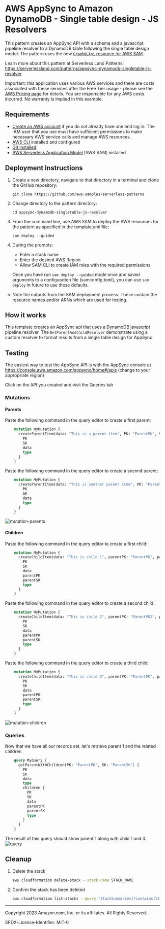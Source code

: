 # AWS AppSync to Amazon DynamoDB - Single table design - JS Resolvers

This pattern creates an AppSync API with a schema and a javascript pipeline resolver to a DynamoDB table following the single table design model. The pattern uses the new [`GraphQLApi` resource for AWS SAM](https://docs.aws.amazon.com/serverless-application-model/latest/developerguide/sam-resource-graphqlapi.html).

Learn more about this pattern at Serverless Land Patterns: https://serverlessland.com/patterns/appsync-dynamodb-singletable-js-resolver

Important: this application uses various AWS services and there are costs associated with these services after the Free Tier usage - please see the [AWS Pricing page](https://aws.amazon.com/pricing/) for details. You are responsible for any AWS costs incurred. No warranty is implied in this example.

## Requirements

* [Create an AWS account](https://portal.aws.amazon.com/gp/aws/developer/registration/index.html) if you do not already have one and log in. The IAM user that you use must have sufficient permissions to make necessary AWS service calls and manage AWS resources.
* [AWS CLI](https://docs.aws.amazon.com/cli/latest/userguide/install-cliv2.html) installed and configured
* [Git Installed](https://git-scm.com/book/en/v2/Getting-Started-Installing-Git)
* [AWS Serverless Application Model](https://docs.aws.amazon.com/serverless-application-model/latest/developerguide/serverless-sam-cli-install.html) (AWS SAM) installed

## Deployment Instructions

1. Create a new directory, navigate to that directory in a terminal and clone the GitHub repository:
    ``` 
    git clone https://github.com/aws-samples/serverless-patterns
    ```
1. Change directory to the pattern directory:
    ```
    cd appsync-dynamodb-singletable-js-resolver
    ```
1. From the command line, use AWS SAM to deploy the AWS resources for the pattern as specified in the template.yml file:
    ```
    sam deploy --guided
    ```
1. During the prompts:
    * Enter a stack name
    * Enter the desired AWS Region
    * Allow SAM CLI to create IAM roles with the required permissions.

    Once you have run `sam deploy --guided` mode once and saved arguments to a configuration file (samconfig.toml), you can use `sam deploy` in future to use these defaults.

1. Note the outputs from the SAM deployment process. These contain the resource names and/or ARNs which are used for testing.

## How it works

This template creates an AppSync api that uses a DynamoDB javascript pipeline resolver. The `GetParentAndChildResolver` demonstrate using a custom resolver to format results from a single table design for AppSync.

## Testing

The easiest way to test the AppSync API is with the AppSync console at https://console.aws.amazon.com/appsync/home#/apis (change to your appropriate region)

Click on the API you created and visit the Queries tab

### Mutations

#### Parents
Paste the following command in the query editor to create a first parent:
```graphql
    mutation MyMutation {
      createParentItem(data: "This is a parent item", PK: "ParentPK", SK: "ParentSK") {
        PK
        SK
        data
        type
      }
    }
```
Paste the following command in the query editor to create a second parent:
```graphql
    mutation MyMutation {
      createParentItem(data: "This is another parent item", PK: "ParentPK2", SK: "ParentSK2") {
        PK
        SK
        data
        type
      }
    }
```
![mutation-parents](./images/mutation-create-parent-item.png)


#### Children
Paste the following command in the query editor to create a first child:
```graphql
    mutation MyMutation {
      createChildItem(data: "This is child 1", parentPK: "ParentPK", parentSK: "ParentSK", PK: "ChildPK1", SK: "ChildSK1") {
        PK
        SK
        data
        parentPK
        parentSK
        type
      }
    }
```
Paste the following command in the query editor to create a second child:
```graphql
    mutation MyMutation {
      createChildItem(data: "This is child 2", parentPK: "ParentPK2", parentSK: "ParentSK2", PK: "ChildPK2", SK: "ChildSK2") {
        PK
        SK
        data
        parentPK
        parentSK
        type
      }
    }
```
Paste the following command in the query editor to create a third child:
```graphql
    mutation MyMutation {
      createChildItem(data: "This is child 3", parentPK: "ParentPK", parentSK: "ParentSK", PK: "ChildPK3", SK: "ChildSK3") {
        PK
        SK
        data
        parentPK
        parentSK
        type
      }
    }
```
![mutation-children](./images/mutation-create-child-item.png)

### Queries
Now that we have all our records set, let's retrieve parent 1 and the related children.
```graphql
    query MyQuery {
      getParentWithChildren(PK: "ParentPK", SK: "ParentSK") {
        PK
        SK
        data
        type
        children {
          PK
          SK
          data
          parentPK
          parentSK
          type
        }
      }
    }
```
The result of this query should show parent 1 along with child 1 and 3.
![query](./images/query-get-parent-with-children.png)

## Cleanup
 
1. Delete the stack
    ```bash
    aws cloudformation delete-stack --stack-name STACK_NAME
    ```
1. Confirm the stack has been deleted
    ```bash
    aws cloudformation list-stacks --query "StackSummaries[?contains(StackName,'STACK_NAME')].StackStatus"
    ```
----
Copyright 2023 Amazon.com, Inc. or its affiliates. All Rights Reserved.

SPDX-License-Identifier: MIT-0